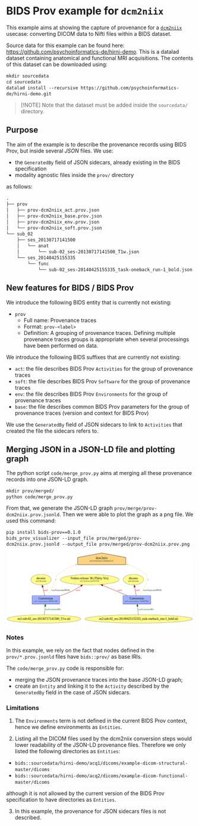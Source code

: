 # BIDS Prov example for `dcm2niix`

This example aims at showing the capture of provenance for a [`dcm2niix`](https://github.com/rordenlab/dcm2niix) usecase: converting DICOM data to Nifti files within a BIDS dataset.

Source data for this example can be found here: https://github.com/psychoinformatics-de/hirni-demo. This is a datalad dataset containing anatomical and functional MRI acquisitions. The contents of this dataset can be downloaded using:

```shell
mkdir sourcedata
cd sourcedata
datalad install --recursive https://github.com/psychoinformatics-de/hirni-demo.git
```

> [!NOTE] Note that the dataset must be added inside the `sourcedata/` directory.

## Purpose

The aim of the example is to describe the provenance records using BIDS Prov, but inside several *JSON* files.
We use:

* the `GeneratedBy` field of JSON sidecars, already existing in the BIDS specification
* modality agnostic files inside the `prov/` directory

as follows:

```
.
├── prov
│   ├── prov-dcm2niix_act.prov.json
│   ├── prov-dcm2niix_base.prov.json
│   ├── prov-dcm2niix_env.prov.json
│   └── prov-dcm2niix_soft.prov.json
└── sub_02
    ├── ses_20130717141500
    │   └── anat
    │       └── sub-02_ses-20130717141500_T1w.json
    └── ses_20140425155335
        └── func
            └── sub-02_ses-20140425155335_task-oneback_run-1_bold.json
```

## New features for BIDS / BIDS Prov

We introduce the following BIDS entity that is currently not existing:
* `prov`
    * Full name: Provenance traces
    * Format: `prov-<label>`
    * Definition: A grouping of provenance traces. Defining multiple provenance traces groups is appropriate when several processings have been performed on data.

We introduce the following BIDS suffixes that are currently not existing:
* `act`: the file describes BIDS Prov `Activities` for the group of provenance traces
* `soft`: the file describes BIDS Prov `Software` for the group of provenance traces
* `env`: the file describes BIDS Prov `Environments` for the group of provenance traces
* `base`: the file describes common BIDS Prov parameters for the group of provenance traces (version and context for BIDS Prov)

We use the `GeneratedBy` field of JSON sidecars to link to `Activities` that created the file the sidecars refers to.

## Merging JSON in a JSON-LD file and plotting graph

The python script `code/merge_prov.py` aims at merging all these provenance records into one JSON-LD graph.

```shell
mkdir prov/merged/
python code/merge_prov.py
```

From that, we generate the JSON-LD graph `prov/merge/prov-dcm2niix.prov.jsonld`. Then we were able to plot the graph as a png file. We used this command:

```shell
pip install bids-prov==0.1.0
bids_prov_visualizer --input_file prov/merged/prov-dcm2niix.prov.jsonld --output_file prov/merged/prov-dcm2niix.prov.png
```

![](/examples/dcm2niix/prov/merged/prov-dcm2niix.prov.png)

### Notes

In this example, we rely on the fact that nodes defined in the `prov/*.prov.jsonld` files have `bids::prov/` as base IRIs.

The `code/merge_prov.py` code is responsible for:
* merging the JSON provenance traces into the base JSON-LD graph;
* create an `Entity` and linking it to the `Activity` described by the `GeneratedBy` field in the case of JSON sidecars.

### Limitations

1. The `Environments` term is not defined in the current BIDS Prov context, hence we define environments as `Entities`.

2. Listing all the DICOM files used by the dcm2niix conversion steps would lower readability of the JSON-LD provenance files. Therefore we only listed the following directories as `Entities`:
* `bids::sourcedata/hirni-demo/acq1/dicoms/example-dicom-structural-master/dicoms`
* `bids::sourcedata/hirni-demo/acq2/dicoms/example-dicom-functional-master/dicoms`

although it is not allowed by the current version of the BIDS Prov specification to have directories as `Entities`.

3. In this example, the provenance for JSON sidecars files is not described.
